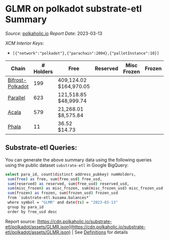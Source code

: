 # GLMR on polkadot substrate-etl Summary

_Source_: [polkaholic.io](https://polkaholic.io) *Report Date*: 2023-03-13


*XCM Interior Keys*:
* `[{"network":"polkadot"},{"parachain":2004},{"palletInstance":10}]`


| Chain | # Holders | Free | Reserved | Misc Frozen | Frozen | Price | AssetID |
| ----- | --------- | ---- | -------- | ----------- | ------ | ----- | ------- |
| [Bifrost-Polkadot](/polkadot/2030-bifrost-dot) | 199 | 409,124.02 $164,970.05 |   |    |   | $0.40 | `{"Token2":"1"}` |
| [Parallel](/polkadot/2012-parallel) | 623 | 121,518.85 $48,999.74 |   |    |   | $0.40 | `{"Token":"114"}` |
| [Acala](/polkadot/2000-acala) | 579 | 21,268.01 $8,575.84 |   |    |   | $0.40 | `{"ForeignAsset":"0"}` |
| [Phala](/polkadot/2035-phala) | 11 | 36.52 $14.73 |   |    |   | $0.40 | `{"Token":"1"}` |

## Substrate-etl Queries:
You can generate the above summary data using the following queries using the public dataset `substrate-etl` in Google BigQuery:
```bash
select para_id, count(distinct address_pubkey) numHolders, 
 sum(free) as free, sum(free_usd) free_usd,
 sum(reserved) as reserved, sum(free_usd) reserved_usd,
 sum(misc_frozen) as misc_frozen, sum(misc_frozen_usd) misc_frozen_usd,
 sum(frozen) as frozen, sum(frozen_usd) frozen_usd
 from `substrate-etl.kusama.balances*` 
 where symbol = "GLMR" and date(ts) = "2023-03-13"
 group by para_id
 order by free_usd desc
```


Report source: [https://cdn.polkaholic.io/substrate-etl/polkadot/assets/GLMR.json](https://cdn.polkaholic.io/substrate-etl/polkadot/assets/GLMR.json) | See [Definitions](/DEFINITIONS.md) for details
